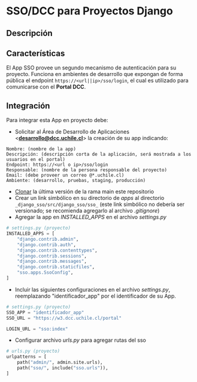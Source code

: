 # SSO/DCC para Proyectos Django

## Descripción

## Características

El App SSO provee un segundo mecanismo de autenticación para su proyecto. Funciona en ambientes de desarrollo que expongan de forma pública el endpoint `https://<url||ip>/sso/login`, el cual es utilizado para comunicarse con el **Portal DCC**.

## Integración

Para integrar esta App en proyecto debe:

- Solicitar al Área de Desarrollo de Aplicaciones <**desarrollo@dcc.uchile.cl**> la creación de su app indicando:

```dotenv
Nombre: (nombre de la app)
Descripción: (descripción corta de la aplicación, será mostrada a los usuarios en el portal)
Endpoint: https://<url o ip>/sso/login
Responsable: (nombre de la persona responsable del proyecto)
Email: (debe proveer un correo @*.uchile.cl)
Ambiente: (desarrollo, pruebas, staging, producción)
```

- [Clonar](https://github.com/DCC-FCFM-UCHILE/django_sso/tree/main) la última versión de la rama main este repositorio
- Crear un link simbólico en su directorio de _apps_ al directorio `_django_sso/src/django_sso/sso_` (este link simbólico no debería ser versionado; se recomienda agregarlo al archivo _.gitignore_)
- Agregar la app en *INSTALLED_APPS* en el archivo _settings.py_

```python
# settings.py (proyecto)
INSTALLED_APPS = [
    "django.contrib.admin",
    "django.contrib.auth",
    "django.contrib.contenttypes",
    "django.contrib.sessions",
    "django.contrib.messages",
    "django.contrib.staticfiles",
    "sso.apps.SsoConfig",
]
```

- Incluir las siguientes configuraciones en el archivo _settings.py_, reemplazando "identificador_app" por el identificador de su App.

```python
# settings.py (proyecto)
SSO_APP = "identificador_app"
SSO_URL = "https://w3.dcc.uchile.cl/portal"

LOGIN_URL = "sso:index"
```

- Configurar archivo _urls.py_ para agregar rutas del sso

```python
# urls.py (proyecto)
urlpatterns = [
    path("admin/", admin.site.urls),
    path("sso/", include("sso.urls")),
]
```
